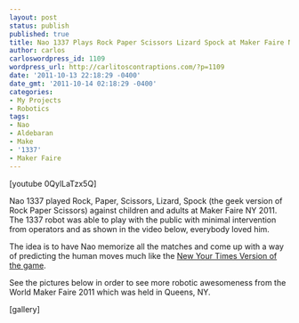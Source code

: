 ```yaml
---
layout: post
status: publish
published: true
title: Nao 1337 Plays Rock Paper Scissors Lizard Spock at Maker Faire NY 2011
author: carlos
carloswordpress_id: 1109
wordpress_url: http://carlitoscontraptions.com/?p=1109
date: '2011-10-13 22:18:29 -0400'
date_gmt: '2011-10-14 02:18:29 -0400'
categories:
- My Projects
- Robotics
tags:
- Nao
- Aldebaran
- Make
- '1337'
- Maker Faire
---
```

[youtube 0QylLaTzx5Q]

Nao 1337 played Rock, Paper, Scissors, Lizard, Spock (the geek version of Rock Paper Scissors) against children and adults at Maker Faire NY 2011. The 1337 robot was able to play with the public with minimal intervention from operators and as shown in the video below, everybody loved him.

The idea is to have Nao memorize all the matches and come up with a way of predicting the human moves much like the [New Your Times Version of the game](www.nytimes.com/interactive/science/rock-paper-scissors.html).

See the pictures below in order to see more robotic awesomeness from the World Maker Faire 2011 which was held in Queens, NY.

[gallery]